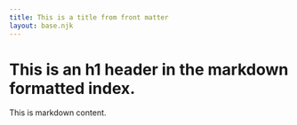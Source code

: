 ```yaml
---
title: This is a title from front matter
layout: base.njk
---
```


# This is an h1 header in the markdown formatted index.

This is markdown content.

